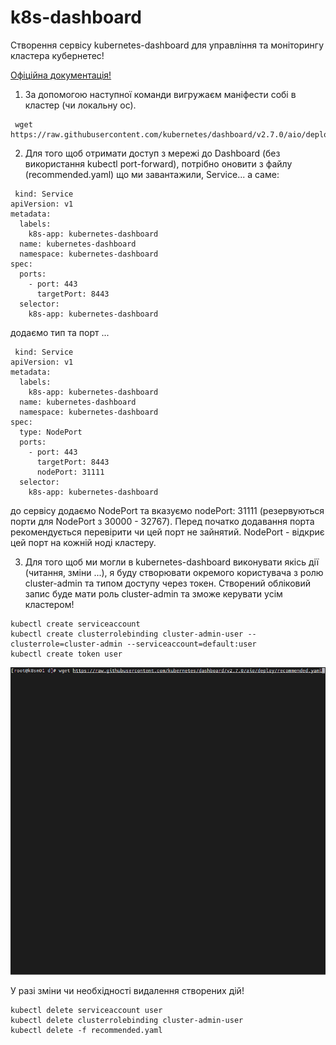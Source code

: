 # k8s-dashboard

Створення сервісу kubernetes-dashboard для управління та моніторингу кластера кубернетес!

<a href="https://kubernetes.io/docs/tasks/access-application-cluster/web-ui-dashboard/">Офіційна документація!</a>

1. За допомогою наступної команди вигружаєм маніфести собі в кластер (чи локальну ос).
```shell
 wget https://raw.githubusercontent.com/kubernetes/dashboard/v2.7.0/aio/deploy/recommended.yaml
```

2. Для того щоб отримати доступ з мережі до Dashboard (без використання kubectl port-forward), потрібно оновити з файлу (recommended.yaml) що ми завантажили, Service... а саме:
```shell
 kind: Service
apiVersion: v1
metadata:
  labels:
    k8s-app: kubernetes-dashboard
  name: kubernetes-dashboard
  namespace: kubernetes-dashboard
spec:
  ports:
    - port: 443
      targetPort: 8443
  selector:
    k8s-app: kubernetes-dashboard
```
додаємо тип та порт ... 
```shell
 kind: Service
apiVersion: v1
metadata:
  labels:
    k8s-app: kubernetes-dashboard
  name: kubernetes-dashboard
  namespace: kubernetes-dashboard
spec:
  type: NodePort
  ports:
    - port: 443
      targetPort: 8443
      nodePort: 31111
  selector:
    k8s-app: kubernetes-dashboard
```
до сервісу додаємо NodePort та вказуємо nodePort: 31111 (резервуються порти для NodePort з 30000 - 32767). Перед початко додавання порта рекомендується перевірити чи цей порт не зайнятий. NodePort - відкриє цей порт на кожній ноді кластеру. 

3. Для того щоб ми могли в kubernetes-dashboard виконувати якісь дії (читання, зміни ...), я буду створювати окремого користувача з ролю cluster-admin та типом доступу через токен. Створений обліковий запис буде мати роль cluster-admin та зможе керувати усім кластером!
```shell
kubectl create serviceaccount
kubectl create clusterrolebinding cluster-admin-user --clusterrole=cluster-admin --serviceaccount=default:user
kubectl create token user
```
![Image](./data/kubernetes-dashboard.gif)

У разі зміни чи необхідності видалення створених дій!
```shell
kubectl delete serviceaccount user
kubectl delete clusterrolebinding cluster-admin-user
kubectl delete -f recommended.yaml
```

```shell
```
```shell
```
```shell
```

